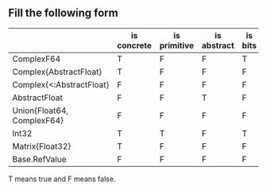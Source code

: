 ## Fill the following form
|                            | is concrete | is primitive | is abstract | is bits | is mutable |
|----------------------------|-------------|--------------|-------------|---------|------------|
| ComplexF64                 | T           | F            | F           | T       | T          |
| Complex{AbstractFloat}     | T           | F            | F           | F       | T          |
| Complex{<:AbstractFloat}   | F           | F            | F           | F       | F          |
| AbstractFloat              | F           | F            | T           | F       | F          |
| Union{Float64, ComplexF64} | F           | F            | F           | F       | F          |
| Int32                      | T           | T            | F           | T       | T          |
| Matrix{Float32}            | T           | F            | F           | F       | T          |
| Base.RefValue              | F           | F            | F           | F       | F          |

T means true and F means false.